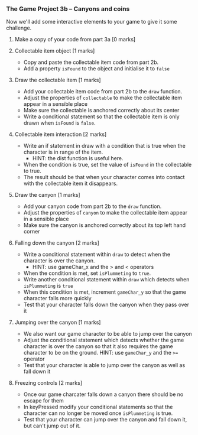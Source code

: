 ### The Game Project 3b – Canyons and coins

Now we'll add some interactive elements to your game to give it some challenge.

1. Make a copy of your code from part 3a [0 marks]

2. Collectable item object [1 marks]
	- Copy and paste the collectable item code from part 2b.
	- Add a property `isFound` to the object and initialise it to `false`

3. Draw the collectable item [1 marks]
	- Add your collectable item code from part 2b to the `draw` function.
	- Adjust the properties of `collectable` to make the collectable item appear in a sensible place
	- Make sure the collectable is anchored correctly about its center
	- Write a conditional statement so that the collectable item is only drawn when `isFound` is `false`.

4. Collectable item interaction [2 marks]
	- Write an if statement in draw with a condition that is true when the character is in range of the item. 
		- HINT: the dist function is useful here.
	- When the condition is true, set the value of `isFound` in the collectable to true.
	- The result should be that when your character comes into contact with the collectable item it disappears.

5. Draw the canyon [1 marks]
	- Add your canyon code from part 2b to the `draw` function.
	- Adjust the properties of `canyon` to make the collectable item appear in a sensible place
	- Make sure the canyon is anchored correctly about its top left hand corner

6. Falling down the canyon [2 marks]
	- Write a conditional statement within `draw` to detect when the character is over the canyon. 
		- HINT: use gameChar_x and the > and < operators
	- When the condition is met, set `isPlummeting` to `true`.
	- Write another conditional statement within `draw` which detects when `isPlummeting` is `true`
	- When this condition is met, increment `gameChar_y` so that the game character falls more quickly
	- Test that your character falls down the canyon when they pass over it

7. Jumping over the canyon [1 marks]
	- We also want our game character to be able to jump over the canyon
	- Adjust the conditional statement which detects whether the game character is over the canyon so that it also requires the game character to be on the ground.
		HINT: use `gameChar_y` and the `>=` operator
	- Test that your character is able to jump over the canyon as well as fall down it

8. Freezing controls [2 marks]
	- Once our game charcater falls down a canyon there should be no escape for them
	- In keyPressed modify your conditional statements so that the character can no longer be moved once `isPlummeting` is true.
	- Test that your character can jump over the canyon and fall down it, but can't jump out of it.
